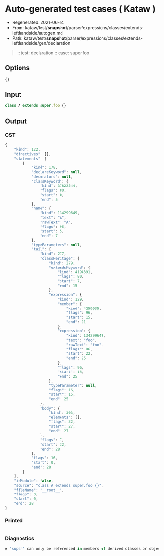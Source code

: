 # Auto-generated test cases ( Kataw )
- Regenerated: 2021-06-14
- From: kataw/test/__snapshot__/parser/expressions/classes/extends-lefthandside/autogen.md
- Path: kataw/test/__snapshot__/parser/expressions/classes/extends-lefthandside/gen/declaration
> :: test: declaration
> :: case: super.foo
## Options

`````js
{}
`````
## Input

`````js
class A extends super.foo {}
`````
## Output

### CST

```javascript
{
    "kind": 122,
    "directives": [],
    "statements": [
        {
            "kind": 178,
            "declareKeyword": null,
            "decorators": null,
            "classKeyword": {
                "kind": 37822544,
                "flags": 80,
                "start": 0,
                "end": 5
            },
            "name": {
                "kind": 134299649,
                "text": "A",
                "rawText": "A",
                "flags": 96,
                "start": 5,
                "end": 7
            },
            "typeParameters": null,
            "tail": {
                "kind": 277,
                "classHeritage": {
                    "kind": 279,
                    "extendsKeyword": {
                        "kind": 4194391,
                        "flags": 80,
                        "start": 7,
                        "end": 15
                    },
                    "expression": {
                        "kind": 129,
                        "member": {
                            "kind": 4259935,
                            "flags": 96,
                            "start": 15,
                            "end": 21
                        },
                        "expression": {
                            "kind": 134299649,
                            "text": "foo",
                            "rawText": "foo",
                            "flags": 96,
                            "start": 22,
                            "end": 25
                        },
                        "flags": 96,
                        "start": 15,
                        "end": 25
                    },
                    "typeParameter": null,
                    "flags": 16,
                    "start": 15,
                    "end": 25
                },
                "body": {
                    "kind": 303,
                    "elements": [],
                    "flags": 32,
                    "start": 27,
                    "end": 27
                },
                "flags": 7,
                "start": 32,
                "end": 28
            },
            "flags": 16,
            "start": 0,
            "end": 28
        }
    ],
    "isModule": false,
    "source": "class A extends super.foo {}",
    "fileName": "__root__",
    "flags": 0,
    "start": 0,
    "end": 28
}
```

### Printed

```javascript

```

### Diagnostics

```javascript
✖ 'super' can only be referenced in members of derived classes or object literal expressions - start: 15, end: 22

```

